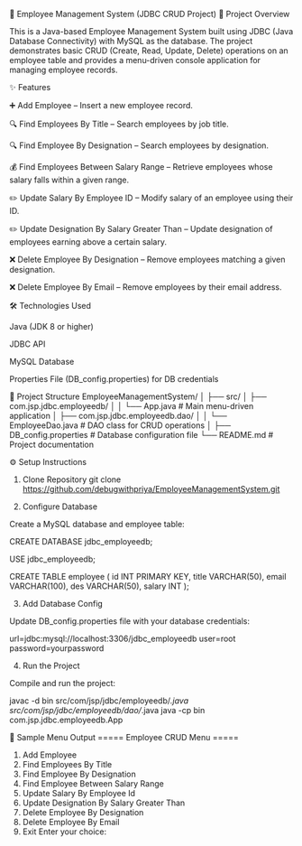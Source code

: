 🏢 Employee Management System (JDBC CRUD Project)
📌 Project Overview

This is a Java-based Employee Management System built using JDBC (Java Database Connectivity) with MySQL as the database.
The project demonstrates basic CRUD (Create, Read, Update, Delete) operations on an employee table and provides a menu-driven console application for managing employee records.

✨ Features

➕ Add Employee – Insert a new employee record.

🔍 Find Employees By Title – Search employees by job title.

🔍 Find Employee By Designation – Search employees by designation.

💰 Find Employees Between Salary Range – Retrieve employees whose salary falls within a given range.

✏️ Update Salary By Employee ID – Modify salary of an employee using their ID.

✏️ Update Designation By Salary Greater Than – Update designation of employees earning above a certain salary.

❌ Delete Employee By Designation – Remove employees matching a given designation.

❌ Delete Employee By Email – Remove employees by their email address.

🛠️ Technologies Used

Java (JDK 8 or higher)

JDBC API

MySQL Database

Properties File (DB_config.properties) for DB credentials

📂 Project Structure
EmployeeManagementSystem/
│
├── src/
│   ├── com.jsp.jdbc.employeedb/
│   │   └── App.java                # Main menu-driven application
│   ├── com.jsp.jdbc.employeedb.dao/
│   │   └── EmployeeDao.java        # DAO class for CRUD operations
│
├── DB_config.properties            # Database configuration file
└── README.md                       # Project documentation

⚙️ Setup Instructions
1. Clone Repository
git clone https://github.com/debugwithpriya/EmployeeManagementSystem.git


2. Configure Database

Create a MySQL database and employee table:

CREATE DATABASE jdbc_employeedb;

USE jdbc_employeedb;

CREATE TABLE employee (
    id INT PRIMARY KEY,
    title VARCHAR(50),
    email VARCHAR(100),
    des VARCHAR(50),
    salary INT
);

3. Add Database Config

Update DB_config.properties file with your database credentials:

url=jdbc:mysql://localhost:3306/jdbc_employeedb
user=root
password=yourpassword

4. Run the Project

Compile and run the project:

javac -d bin src/com/jsp/jdbc/employeedb/*.java src/com/jsp/jdbc/employeedb/dao/*.java
java -cp bin com.jsp.jdbc.employeedb.App

🎯 Sample Menu Output
===== Employee CRUD Menu =====
1. Add Employee
2. Find Employees By Title
3. Find Employee By Designation
4. Find Employee Between Salary Range
5. Update Salary By Employee Id
6. Update Designation By Salary Greater Than
7. Delete Employee By Designation
8. Delete Employee By Email
9. Exit
Enter your choice:
